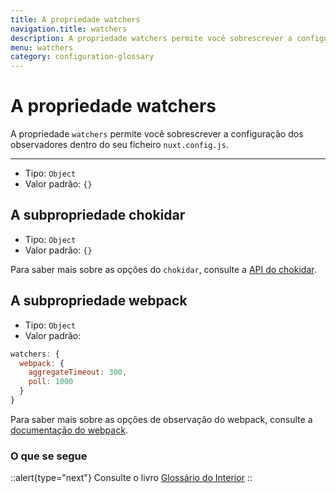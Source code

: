 ```yaml
---
title: A propriedade watchers
navigation.title: watchers
description: A propriedade watchers permite você sobrescrever a configuração dos observadores dentro do seu ficheiro nuxt.config.js.
menu: watchers
category: configuration-glossary
---
```

# A propriedade watchers

A propriedade `watchers` permite você sobrescrever a configuração dos observadores dentro do seu ficheiro `nuxt.config.js`.

---

- Tipo: `Object`
- Valor padrão: `{}`

## A subpropriedade chokidar

- Tipo: `Object`
- Valor padrão: `{}`

Para saber mais sobre as opções do `chokidar`, consulte a [API do chokidar](https://github.com/paulmillr/chokidar#api).

## A subpropriedade webpack

- Tipo: `Object`
- Valor padrão:

```js
watchers: {
  webpack: {
    aggregateTimeout: 300,
    poll: 1000
  }
}
```

Para saber mais sobre as opções de observação do webpack, consulte a [documentação do webpack](https://webpack.js.org/configuration/watch/#watchoptions).

### O que se segue

::alert{type="next"}
Consulte o livro [Glossário do Interior](/docs/internals-glossary/$nuxt)
::
